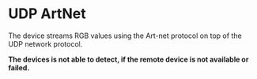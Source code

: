 # UDP ArtNet

The device streams RGB values using the Art-net protocol on top of the UDP network protocol.

**The devices is not able to detect, if the remote device is not available or failed.**
